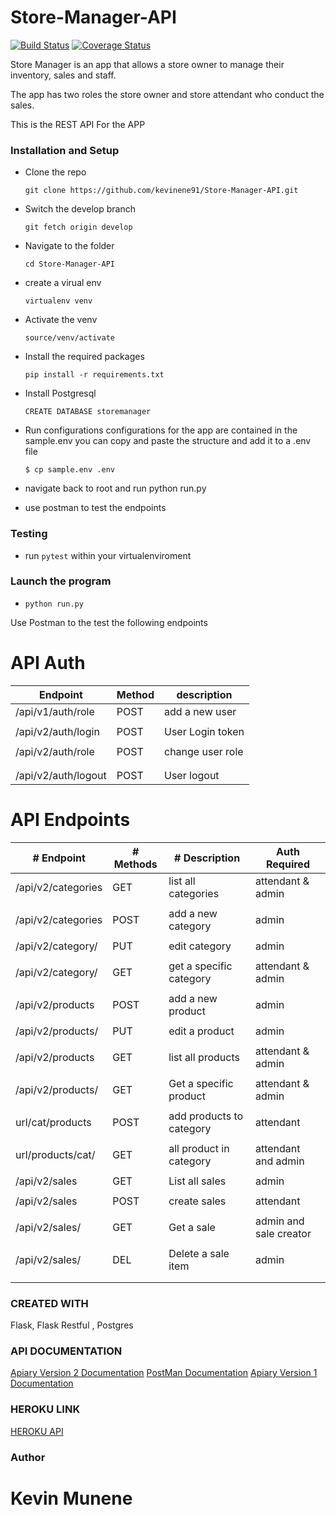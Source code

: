 # Store-Manager-API

[![Build Status](https://travis-ci.org/kevinene91/Store-Manager-API.svg?branch=develop)](https://travis-ci.org/kevinene91/Store-Manager-API)
[![Coverage Status](https://coveralls.io/repos/github/kevinene91/Store-Manager-API/badge.svg?branch=develop)](https://coveralls.io/github/kevinene91/Store-Manager-API?branch=develop)

Store Manager is an app that allows a store owner to manage their inventory, sales and staff. 

The app has two roles the store owner and store attendant who conduct the sales. 

This is the REST API For the APP 



### Installation and Setup 
- Clone the repo 

    `git clone https://github.com/kevinene91/Store-Manager-API.git`

- Switch the develop branch 

    `git fetch origin develop`

- Navigate to the folder 

    `cd Store-Manager-API`

- create a virual env 

    `virtualenv venv`

- Activate the venv 

    `source/venv/activate`

- Install the required packages 

    `pip install -r requirements.txt`

- Install Postgresql 

    `CREATE DATABASE storemanager`

- Run configurations 
  configurations for the app are contained in the sample.env you can copy and paste the structure  and add it to a .env file

   `$ cp sample.env .env`


- navigate back to root and run python run.py 


- use postman to test the endpoints

### Testing 

- run `pytest` within your virtualenviroment 

### Launch the program 

 - `python run.py`

Use Postman to the test the following endpoints 

# API Auth


|Endpoint           |   Method   | description         |
|  ------------     | ---------- |  -----------------  |
|/api/v1/auth/role  |   POST     | add  a new user     |
|                   |            |                     |
|/api/v2/auth/login |   POST     |User Login token     |
|                   |            |                     |
|/api/v2/auth/role  |   POST     | change user role    |
|                   |            |                     |
|                   |            |                     | 
|/api/v2/auth/logout|   POST     | User logout         |

# API Endpoints

|   # Endpoint              |  # Methods    | # Description           |Auth Required           |
|   -----------             | ----------    | -----------------       | ------------           |
|/api/v2/categories         |   GET         |  list all categories    | attendant & admin      |
|                           |               |                         |                        | 
|/api/v2/categories         |   POST        | add  a new category     |  admin                 |
|                           |               |                         |                        |
|/api/v2/category/<id>      |  PUT          |edit category            |  admin                 |
|                           |               |                         |                        |
|/api/v2/category/<id>      |   GET         | get a specific category |  attendant & admin     |
|                           |               |                         |                        |
|/api/v2/products           |   POST        | add  a new product      |  admin                 |
|                           |               |                         |                        |
|/api/v2/products/<id>      |   PUT         |edit a product           |   admin                |
|                           |               |                         |                        |
|/api/v2/products           |   GET         | list all products       |   attendant & admin    |
|                           |               |                         |                        |
|/api/v2/products/<id>      |   GET         | Get a specific product  |   attendant & admin    |
|                           |               |                         |                        |
|url/cat/products           |   POST        | add products to category|   attendant            | 
|                           |               |                         |                        |
|url/products/cat/<id>      |   GET         | all product in category |   attendant and admin  | 
|                           |               |                         |                        |  
|/api/v2/sales              |   GET         |   List all sales        |  admin                 |
|                           |               |                         |                        | 
|/api/v2/sales              |  POST         |    create sales         |  attendant             |
|                           |               |                         |                        |
|/api/v2/sales/<id>         |  GET          |   Get a sale            |  admin and sale creator|
|                           |               |                         |                        |
|/api/v2/sales/<id>         |  DEL          |    Delete a sale item   |  admin                 |
|                           |               |                         |                        |  
|                           |               |                         |                        |
 
### CREATED WITH 

Flask, Flask Restful , Postgres 

### API DOCUMENTATION 
[Apiary Version 2 Documentation](https://storemanagerv2.docs.apiary.io/#)
[PostMan Documentation](https://documenter.getpostman.com/view/2464061/RWguvbZ1)
[Apiary Version 1 Documentation](https://storemanagerv1.docs.apiary.io/#introduction/authentication)



### HEROKU LINK
[HEROKU API](https://store-manger.herokuapp.com/)

### Author 

# Kevin Munene